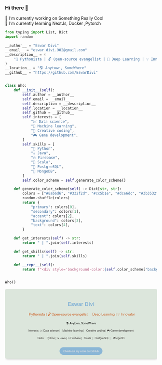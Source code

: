 ### Hi there 👋

🔭 I’m currently working on Something Really Cool \
🌱 I’m currently learning NextJs, Docker ,Pytorch


``` python
from typing import List, Dict
import random

__author__ = "Eswar Divi"
__email__ = "eswar.divi.902@gmail.com"
__description__ = (
    "🐍 Pythonista | 🔓 Open-source evangelist | 🐬 Deep Learning | 💡 Innovator"
)
__location__ = "🌎 Anytown, SomeWhere"
__github__ = "https://github.com/EswarDivi"


class Who:
    def __init__(self):
        self.author = __author__
        self.email = __email__
        self.description = __description__
        self.location = __location__
        self.github = __github__
        self.interests = [
            "📈 Data science",
            "🤖 Machine learning",
            "🎨 Creative coding",
            "🎮 Game development",
        ]
        self.skills = [
            "🐍 Python",
            "☕ Java",
            "🔥 Firebase",
            "🚀 Scala",
            "🐘 PostgreSQL",
            "🍃 MongoDB",
        ]
        self.color_scheme = self.generate_color_scheme()

    def generate_color_scheme(self) -> Dict[str, str]:
        colors = ["#8ab6d6", "#332f2d", "#cc5b1e", "#dce6dc", "#3b3532"]
        random.shuffle(colors)
        return {
            "primary": colors[0],
            "secondary": colors[1],
            "accent": colors[2],
            "background": colors[3],
            "text": colors[4],
        }

    def get_interests(self) -> str:
        return " | ".join(self.interests)

    def get_skills(self) -> str:
        return " | ".join(self.skills)

    def __repr__(self):
        return f"<div style='background-color:{self.color_scheme['background']};padding:20px;border-radius:10px;box-shadow:3px 3px 10px rgba(0, 0, 0, 0.2);text-align:center;font-family:Helvetica Neue, Helvetica, Arial, sans-serif;'><h1 style='color:{self.color_scheme['primary']}'>{self.author}</h1><p style='color:{self.color_scheme['text']};font-size:18px;'>{self.description}</p><p style='color:{self.color_scheme['text']};font-size:14px;'>{self.location}</p><p style='color:{self.color_scheme['text']};font-size:14px;'>Interests: {self.get_interests()}</p><p style='color:{self.color_scheme['text']};font-size:14px;'>Skills: {self.get_skills()}</p><a href='{self.github}' target='_blank' style='background-color:{self.color_scheme['primary']};color:{self.color_scheme['text']};padding:10px 20px;border-radius:20px;text-decoration:none;margin-top:20px;display:inline-block;'>Check out my code on GitHub</a></div>"


Who()

```

<svg fill="none" viewBox="0 0 800 400" width="800" height="400" xmlns="http://www.w3.org/2000/svg">
<foreignObject width="100%" height="100%">
<div xmlns="http://www.w3.org/1999/xhtml">
<div
style='background-color:#dce6dc;padding:20px;border-radius:10px;box-shadow:3px 3px 10px rgba(0, 0, 0, 0.2);text-align:center;font-family:Helvetica Neue, Helvetica, Arial, sans-serif;'>
    <h1 style='color:#8ab6d6'>Eswar Divi</h1>
    <p style='color:#cc5b1e;font-size:18px;'>🐍 Pythonista | 🔓 Open-source evangelist | 🐬 Deep Learning | 💡 Innovator
    </p>
    <p style='color:#030303;font-size:14px;'>🌎 Anytown, SomeWhere</p>
    <p style='color:#332f2d;font-size:14px;'>Interests: 📈 Data science | 🤖 Machine learning | 🎨 Creative coding | 🎮
        Game development</p>
    <p style='color:#3b3532;font-size:14px;'>Skills: 🐍 Python | ☕ Java | 🔥 Firebase | 🚀 Scala | 🐘 PostgreSQL | 🍃
        MongoDB</p><a href='https://github.com/EswarDivi' target='_blank'
        style='background-color:#8ab6d6;color:#f2e9e4;padding:10px 20px;border-radius:20px;text-decoration:none;margin-top:20px;display:inline-block;'>Check
        out my code on GitHub</a>
</div>
</div>
</foreignObject>
</svg>


